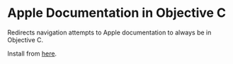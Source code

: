 Apple Documentation in Objective C
===

Redirects navigation attempts to Apple documentation to always be in Objective C.

Install from [here](https://cdn.rawgit.com/LeoNatan/appledocs_alwaysobjc/9cdf9974/AppleDocObjC.safariextz).